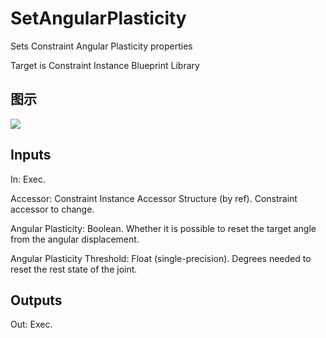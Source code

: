 # SetAngularPlasticity

Sets Constraint Angular Plasticity properties

Target is Constraint Instance Blueprint Library

## 图示

![]($-20221218-20271254.png)

## Inputs

In: Exec.

Accessor: Constraint Instance Accessor Structure (by ref). Constraint accessor to change.

Angular Plasticity: Boolean. Whether it is possible to reset the target angle from the angular displacement.

Angular Plasticity Threshold: Float (single-precision). Degrees needed to reset the rest state of the joint.  

## Outputs

Out: Exec.

